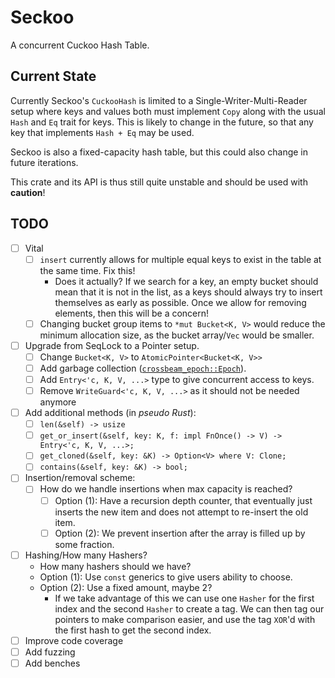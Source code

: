 # Seckoo

A concurrent Cuckoo Hash Table.

## Current State

Currently Seckoo's `CuckooHash` is limited to a Single-Writer-Multi-Reader setup where keys and values both must implement `Copy` along with the usual `Hash` and `Eq` trait for keys. This is likely to change in the future, so that any key that implements `Hash + Eq` may be used.

Seckoo is also a fixed-capacity hash table, but this could also change in future iterations.

This crate and its API is thus still quite unstable and should be used with **caution**!

## TODO

- [ ] Vital
  - [ ] `insert` currently allows for multiple equal keys to exist in the table at the same time. Fix this!
    - Does it actually? If we search for a key, an empty bucket should mean that it is not in the list, as a keys should always try to insert themselves as early as possible. Once we allow for removing elements, then this will be a concern!
  - [ ] Changing bucket group items to `*mut Bucket<K, V>` would reduce the minimum allocation size, as the bucket array/`Vec` would be smaller.
- [ ] Upgrade from SeqLock to a Pointer setup.
  - [ ] Change `Bucket<K, V>` to `AtomicPointer<Bucket<K, V>>`
  - [ ] Add garbage collection ([`crossbeam_epoch::Epoch`](https://crates.io/crates/crossbeam-epoch)).
  - [ ] Add `Entry<'c, K, V, ...>` type to give concurrent access to keys.
  - [ ] Remove `WriteGuard<'c, K, V, ...>` as it should not be needed anymore
- [ ] Add additional methods (in _pseudo Rust_):
  - [ ] `len(&self) -> usize`
  - [ ] `get_or_insert(&self, key: K, f: impl FnOnce() -> V) -> Entry<'c, K, V, ...>;`
  - [ ] `get_cloned(&self, key: &K) -> Option<V> where V: Clone;`
  - [ ] `contains(&self, key: &K) -> bool;`
- [ ] Insertion/removal scheme:
  - [ ] How do we handle insertions when max capacity is reached?
    - [ ] Option (1): Have a recursion depth counter, that eventually just inserts the new item and does not attempt to re-insert the old item.
    - [ ] Option (2): We prevent insertion after the array is filled up by some fraction.
- [ ] Hashing/How many Hashers?
  - How many hashers should we have?
  - Option (1): Use `const` generics to give users ability to choose.
  - Option (2): Use a fixed amount, maybe 2?
    - If we take advantage of this we can use one `Hasher` for the first index and the second `Hasher` to create a tag. We can then tag our pointers to make comparison easier, and use the tag `XOR`'d with the first hash to get the second index.
- [ ] Improve code coverage
- [ ] Add fuzzing
- [ ] Add benches
